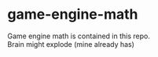 # game-engine-math

Game engine math is contained in this repo.  
Brain might explode (mine already has)
